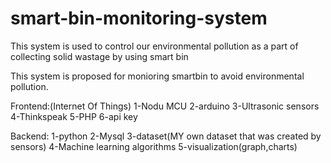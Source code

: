 # smart-bin-monitoring-system
This system is used to control our environmental pollution as a part of collecting solid wastage by using smart bin

This system is proposed for monioring smartbin to avoid environmental pollution.

Frontend:(Internet Of Things)
  1-Nodu MCU
  2-arduino
  3-Ultrasonic sensors
  4-Thinkspeak
  5-PHP
  6-api key
  
Backend:
  1-python
  2-Mysql
  3-dataset(MY own dataset that was created by sensors)
  4-Machine learning algorithms
  5-visualization(graph,charts)
